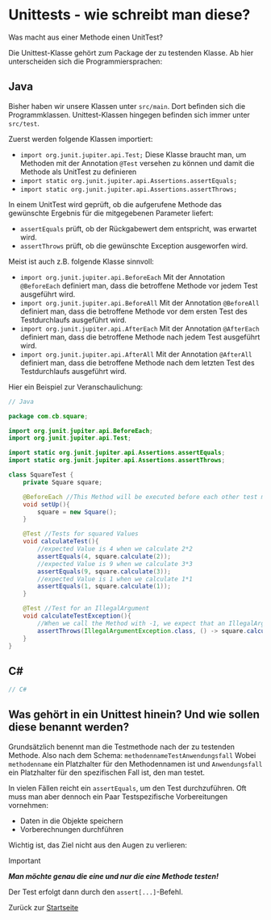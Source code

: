 # Unittests - wie schreibt man diese?

Was macht aus einer Methode einen UnitTest?

Die Unittest-Klasse gehört zum Package der zu testenden Klasse. Ab hier unterscheiden sich die Programmiersprachen:

## Java

Bisher haben wir unsere Klassen unter `src/main`. Dort befinden sich die Programmklassen. Unittest-Klassen hingegen befinden sich immer unter `src/test`.

Zuerst werden folgende Klassen importiert:
- `import org.junit.jupiter.api.Test;`
Diese Klasse braucht man, um Methoden mit der Annotation `@Test` versehen zu können und damit die Methode als UnitTest zu definieren
- `import static org.junit.jupiter.api.Assertions.assertEquals;`
- `import static org.junit.jupiter.api.Assertions.assertThrows;`

In einem UnitTest wird geprüft, ob die aufgerufene Methode das gewünschte Ergebnis für die mitgegebenen Parameter liefert:
- `assertEquals` prüft, ob der Rückgabewert dem entspricht, was erwartet wird. 
- `assertThrows` prüft, ob die gewünschte Exception ausgeworfen wird.

Meist ist auch z.B. folgende Klasse sinnvoll:
- `import org.junit.jupiter.api.BeforeEach`
Mit der Annotation `@BeforeEach` definiert man, dass die betroffene Methode vor jedem Test ausgeführt wird.
- `import org.junit.jupiter.api.BeforeAll`
Mit der Annotation `@BeforeAll` definiert man, dass die betroffene Methode vor dem ersten Test des Testdurchlaufs ausgeführt wird.
- `import org.junit.jupiter.api.AfterEach`
Mit der Annotation `@AfterEach` definiert man, dass die betroffene Methode nach jedem Test ausgeführt wird.
- `import org.junit.jupiter.api.AfterAll`
Mit der Annotation `@AfterAll` definiert man, dass die betroffene Methode nach dem letzten Test des Testdurchlaufs ausgeführt wird.

Hier ein Beispiel zur Veranschaulichung:

```java
// Java 

package com.cb.square;

import org.junit.jupiter.api.BeforeEach;
import org.junit.jupiter.api.Test;

import static org.junit.jupiter.api.Assertions.assertEquals;
import static org.junit.jupiter.api.Assertions.assertThrows;

class SquareTest {
    private Square square;

    @BeforeEach //This Method will be executed before each other test method
    void setUp(){
        square = new Square();
    }

    @Test //Tests for squared Values
    void calculateTest(){
        //expected Value is 4 when we calculate 2*2
        assertEquals(4, square.calculate(2));
        //expected Value is 9 when we calculate 3*3
        assertEquals(9, square.calculate(3));
        //expected Value is 1 when we calculate 1*1
        assertEquals(1, square.calculate(1));
    }

    @Test //Test for an IllegalArgument
    void calculateTestException(){
        //When we call the Method with -1, we expect that an IllegalArgumentException is thrown
        assertThrows(IllegalArgumentException.class, () -> square.calculate(-1));
    }
}
```


## C#

```csharp
// C# 

```

## Was gehört in ein Unittest hinein? Und wie sollen diese benannt werden?

Grundsätzlich benennt man die Testmethode nach der zu testenden Methode. Also nach dem Schema:
`methodennameTestAnwendungsfall`
Wobei `methodenname` ein Platzhalter für den Methodennamen ist und `Anwendungsfall` ein Platzhalter für den spezifischen Fall ist, den man testet. 

In vielen Fällen reicht ein `assertEquals`, um den Test durchzuführen. Oft muss man aber dennoch ein Paar Testspezifische Vorbereitungen vornehmen:
- Daten in die Objekte speichern
- Vorberechnungen durchführen

Wichtig ist, das Ziel nicht aus den Augen zu verlieren: 
> [!IMPORTANT]
> ***Man möchte genau die eine und nur die eine Methode testen!***

Der Test erfolgt dann durch den `assert[...]`-Befehl.

Zurück zur [Startseite](README.md)